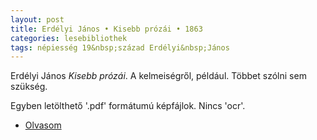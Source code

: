 ```yaml
---
layout: post
title: Erdélyi János • Kisebb prózái • 1863
categories: lesebibliothek
tags: népiesség 19&nbsp;század Erdélyi&nbsp;János
---
```

Erdélyi János *Kisebb prózái*. A kelmeiségről, például. Többet szólni sem szükség.

Egyben letölthető '.pdf' formátumú képfájlok. Nincs 'ocr'.

- [Olvasom](https://books.google.hu/books?id=pHpIAAAAYAAJ&printsec=frontcover&hl=hu#v=onepage&q&f=false)
